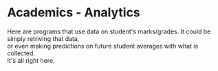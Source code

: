 # Academics - Analytics
Here are programs that use data on student's marks/grades. It could be simply retriving that data,    
or even making predictions on future student averages with what is collected.    
It's all right here.

